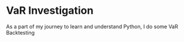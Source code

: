 # VaR Investigation
 As a part of my journey to learn and understand Python, I do some VaR Backtesting
